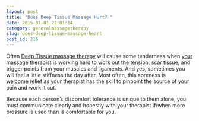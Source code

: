 ```yaml
---
layout: post
title: "Does Deep Tissue Massage Hurt? "
date: 2015-01-01 22:01:14
category: generalmassagetherapy
slug: does-deep-tissue-massage-heart
post_id: 216
---
```

<p>Often <a title="Deep tissue massage therapy" href="{{site.url}}/generalmassagetherapy/what-is-deep-tissue-massage/index.html">Deep Tissue massage therapy</a> will cause some tenderness when <a title="Jeremy, massage therapist in Kitchener" href="{{site.url}}/about/index.html">your massage therapist</a> is working hard to work out the tension, scar tissue, and trigger points from your muscles and ligaments. And yes, sometimes you will feel a little stiffness the day after. Most often, this soreness is <a title="welcome" href="{{site.url}}/index.html">welcome</a> relief as your therapist has the skill to pinpoint the source of your pain and work it out.

</p>

<p>Because each person’s discomfort tolerance is unique to them alone, you must communicate clearly and honestly with your therapist if/when more pressure is used than is comfortable for you.</p>
